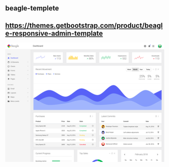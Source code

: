 ## beagle-templete
## https://themes.getbootstrap.com/product/beagle-responsive-admin-template
![Dashboard](beagle-1200x900.webp)
